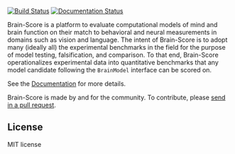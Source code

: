 [![Build Status](https://app.travis-ci.com/brain-score/core.svg?token=vqt7d2yhhpLGwHsiTZvT&branch=main)](https://app.travis-ci.com/brain-score/core)
[![Documentation Status](https://readthedocs.org/projects/brain-score_core/badge/?version=latest)](https://brain-score_core.readthedocs.io/en/latest/?badge=latest)

Brain-Score is a platform to evaluate computational models of mind and brain function on their match to behavioral and
neural measurements in domains such as vision and language. The intent of Brain-Score is to adopt many (ideally all) the
experimental benchmarks in the field for the purpose of model testing, falsification, and comparison. To that end,
Brain-Score operationalizes experimental data into quantitative benchmarks that any model candidate following
the `BrainModel` interface can be scored on.

See the [Documentation](https://brain-score_core.readthedocs.io) for more details.

Brain-Score is made by and for the community. To contribute,
please [send in a pull request](https://github.com/brain-score/core/pulls).

## License

MIT license
